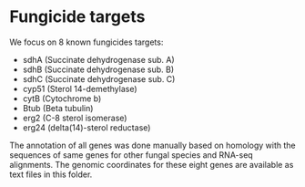 # Fungicide targets

We focus on 8 known fungicides targets:

- sdhA (Succinate dehydrogenase sub. A)
- sdhB (Succinate dehydrogenase sub. B)
- sdhC (Succinate dehydrogenase sub. C)
- cyp51 (Sterol 14-demethylase)
- cytB (Cytochrome b)
- Btub (Beta tubulin)
- erg2 (C-8 sterol isomerase)
- erg24 (delta(14)-sterol reductase)

The annotation of all genes was done manually based on homology with the sequences of same genes for other fungal species and RNA-seq alignments.
The genomic coordinates for these eight genes are available as text files in this folder.
